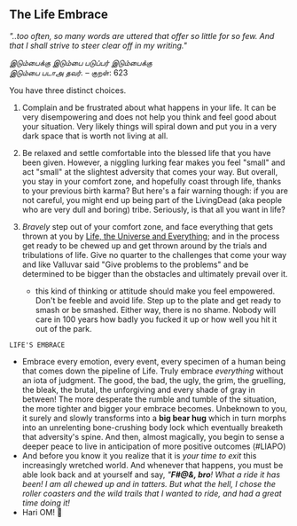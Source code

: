 <!-- title: Is there a choice but to embrace?   -->

## The Life Embrace 

_"..too often, so many words are uttered that offer so little for so few. And that I shall strive to steer clear off in my writing."_ 

 _இடும்பைக்கு இடும்பை படுப்பர் இடும்பைக்கு<br>இடும்பை படாஅ தவர்._ – குறள்: 623

You have three distinct choices. 

1. Complain and be frustrated about what happens in your life. It can be very disempowering and does not help you think and feel good about your situation. Very likely things will spiral down and put you in a very dark space that is worth not living at all. 

2. Be relaxed and settle comfortable into the blessed life that you have been given. However, a niggling lurking fear makes you feel "small" and act "small" at the slightest adversity that comes your way. But overall, you stay in your comfort zone, and hopefully coast through life, thanks to your previous birth karma? But here's a fair warning though: if you are not careful, you might end up being part of the LivingDead (aka people who are very dull and boring) tribe. Seriously, is that all you want in life? 

3. *Bravely* step out of your comfort zone, and face everything that gets thrown at you by [Life, the Universe and Everything](https://en.wikipedia.org/wiki/Life,_the_Universe_and_Everything); and in the process get ready to be chewed up and get thrown around by the  trials and tribulations of life. Give no quarter to the challenges that come your way and like Valluvar said "Give problems to the problems" and be determined to be bigger than the obstacles and ultimately prevail over it. 
	- this kind of thinking or attitude should make you feel empowered. Don't be feeble and avoid life. Step up to the plate and get ready to smash or be smashed. Either way, there is no shame. Nobody will care in 100 years how badly you fucked it up or how well you hit it out of the park. 


```LIFE'S EMBRACE```
	 
 - Embrace every emotion, every event, every specimen of a human being that comes down the pipeline of Life. Truly embrace _everything_ without an iota of judgment. The good, the bad, the ugly, the grim, the gruelling, the bleak, the brutal, the unforgiving and every shade of gray in between! The more desperate the rumble and tumble of the situation, the more tighter and bigger your embrace becomes. Unbeknown to you, it surely and slowly transforms into a **big bear hug** which in turn morphs into an unrelenting bone-crushing body lock which eventually breaketh that adversity's spine.  And then, almost magically, you begin to sense a deeper peace to live in anticipation of more positive outcomes (#LIAPO)  
 - And before you know it you realize that it is _your time to  exit_ this increasingly wretched world. And whenever that happens, you must be able look back and at yourself and say,  _"**F#@&, bro**! What a ride it has been! I am all chewed up and in tatters. But what the hell, I chose the roller coasters and the wild trails that I wanted to ride, and had a great time doing it!_ 
- Hari OM!   🙏


